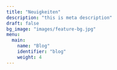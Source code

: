 ```yaml
---
title: "Neuigkeiten"
description: "this is meta description"
draft: false
bg_image: "images/feature-bg.jpg"
menu:
  main:
    name: "Blog"
    identifier: "blog"
    weight: 4
---
```

